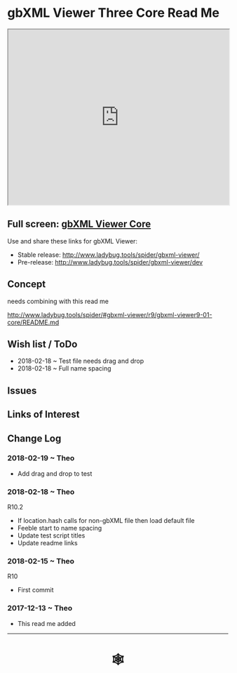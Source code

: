 <span style=display:none; >[You are now in a GitHub source code view - click this link to view Read Me file as a web page]( http://www.ladybug.tools/spider/index.html##https://rawgit.com/ladybug-tools/spider/master/gbxml-viewer/r10-11/gv-cor/README.md "View file as a web page." ) </span>

# gbXML Viewer Three Core Read Me


<iframe class=iframeReadMe src=http://www.ladybug.tools/spider/gbxml-viewer/r10-11/gv-cor/gv-cor.html width=100% height=400px >Iframes are not displayed on github.com</iframe>


## Full screen: [gbXML Viewer Core]( http://www.ladybug.tools/spider/gbxml-viewer/r10-11/gv-cor/gv-cor.html )

Use and share these links for gbXML Viewer:

* Stable release: <http://www.ladybug.tools/spider/gbxml-viewer/>
* Pre-release: <http://www.ladybug.tools/spider/gbxml-viewer/dev>


## Concept

needs combining with this read me

<http://www.ladybug.tools/spider/#gbxml-viewer/r9/gbxml-viewer9-01-core/README.md>


## Wish list / ToDo

* 2018-02-18 ~ Test file needs drag and drop
* 2018-02-18 ~ Full name spacing


## Issues



## Links of Interest



## Change Log

### 2018-02-19 ~ Theo

* Add drag and drop to test

### 2018-02-18 ~ Theo

R10.2

* If location.hash calls for non-gbXML file then load default file
* Feeble start to name spacing
* Update test script titles
* Update readme links


### 2018-02-15 ~ Theo

R10
* First commit

### 2017-12-13 ~ Theo

* This read me added

***


# <center title="hello!" ><a href=javascript:window.scrollTo(0,0); style=text-decoration:none; > &#x1f578; </a></center>



